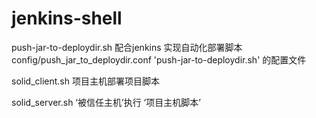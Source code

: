 # jenkins-shell
push-jar-to-deploydir.sh 配合jenkins 实现自动化部署脚本
config/push_jar_to_deploydir.conf 'push-jar-to-deploydir.sh' 的配置文件

solid_client.sh 项目主机部署项目脚本

solid_server.sh ‘被信任主机’执行 ‘项目主机脚本’